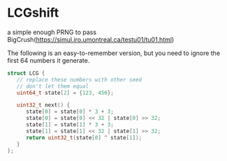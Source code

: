 # LCGshift
a simple enough PRNG to pass BigCrush(https://simul.iro.umontreal.ca/testu01/tu01.html)


The following is an easy-to-remember version, but you need to ignore the first 64 numbers it generate.
```cpp
struct LCG {
   // replace these numbers with other seed
   // don't let them equal
   uint64_t state[2] = {123, 456};

   uint32_t next() {
      state[0] = state[0] * 3 + 3;
      state[0] = state[0] << 32 | state[0] >> 32;
      state[1] = state[1] * 3 + 3;
      state[1] = state[1] << 32 | state[1] >> 32;
      return uint32_t(state[0] ^ state[1]);
   }
};
```
